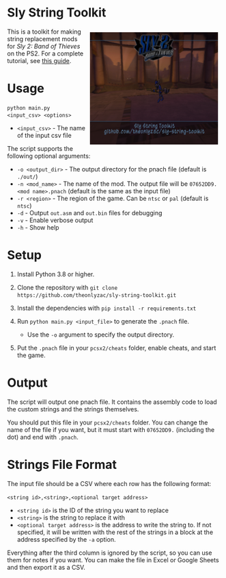 # Sly String Toolkit
<img src="thumb.png" alt="A screenshot of the Sly 2 title screen with strings replaced where game strings have been replaced with the name and link to the repository." align="right" style="float: right; margin: 10px; width: 300px">

This is a toolkit for making string replacement mods for *Sly 2: Band of Thieves* on the PS2. For a complete tutorial, see [this guide](https://slymods.info/wiki/Guide:Replacing_strings).

# Usage

`python main.py <input_csv> <options>`
* `<input_csv>` - The name of the input csv file

The script supports the following optional arguments:

* `-o <output_dir>` - The output directory for the pnach file (default is `./out/`)
* `-n <mod_name>` - The name of the mod. The output file will be `07652DD9.<mod name>.pnach` (default is the same as the input file)
* `-r <region>` - The region of the game. Can be `ntsc` or `pal` (default is `ntsc`)
* `-d` - Output `out.asm` and `out.bin` files for debugging
* `-v` - Enable verbose output
* `-h` - Show help

# Setup

1. Install Python 3.8 or higher.

2. Clone the repository with `git clone https://github.com/theonlyzac/sly-string-toolkit.git`

3. Install the dependencies with `pip install -r requirements.txt`

4. Run `python main.py <input_file>` to generate the `.pnach` file.
   * Use the `-o` argument to specify the output directory.

6. Put the `.pnach` file in your `pcsx2/cheats` folder, enable cheats, and start the game.

# Output 

The script will output one pnach file. It contains the assembly code to load the custom strings and the strings themselves.

You should put this file in your `pcsx2/cheats` folder. You can change the name of the file if you want, but it must start with `07652DD9.` (including the dot) and end with `.pnach`.

# Strings File Format

The input file should be a CSV where each row has the following format:

`<string id>,<string>,<optional target address>`

* `<string id>` is the ID of the string you want to replace
* `<string>` is the string to replace it with
* `<optional target address>` is the address to write the string to. If not specified, it will be written with the rest of the strings in a block at the address specified by the `-a` option.

Everything after the third column is ignored by the script, so you can use them for notes if you want. You can make the file in Excel or Google Sheets and then export it as a CSV.
